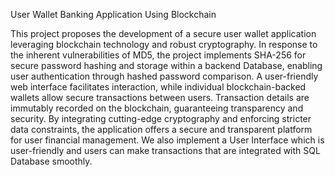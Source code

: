 User Wallet Banking Application Using Blockchain

This project proposes the development of a secure user wallet application leveraging blockchain technology and robust cryptography. In response to the inherent vulnerabilities  of  MD5,  the  project  implements  SHA-256  for  secure  password hashing  and  storage  within  a  backend  Database,  enabling  user  authentication through  hashed  password  comparison.  A  user-friendly  web  interface  facilitates interaction,  while  individual  blockchain-backed  wallets  allow  secure  transactions between  users.  Transaction  details  are  immutably  recorded  on  the  blockchain, guaranteeing  transparency  and  security.  By  integrating  cutting-edge  cryptography and enforcing stricter data constraints, the application offers a secure and transparent platform for user financial management. We also implement a User Interface which is  user-friendly  and  users  can  make  transactions  that  are  integrated  with  SQL Database smoothly. 
